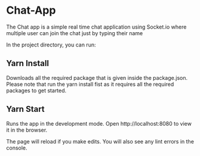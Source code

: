 # Chat-App

The Chat app is a simple real time chat application using Socket.io where multiple user can join the chat just by typing their name

In the project directory, you can run:

<h2>Yarn Install</h2>

Downloads all the required package that is given inside the package.json.
Please note that run the yarn install fist as it requires all the required packages to get started.

<h2>Yarn Start</h2>

Runs the app in the development mode.
Open http://localhost:8080 to view it in the browser.

The page will reload if you make edits.
You will also see any lint errors in the console.

